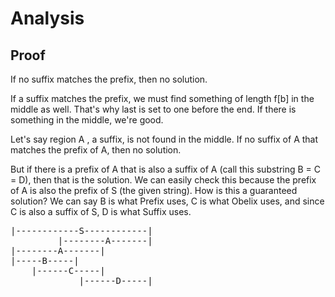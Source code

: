 # Analysis

## Proof
If no suffix matches the prefix, then no solution. 

If a suffix matches the prefix, we must find something of length f[b] in the middle as well. That's why last is set to one before the end. If there is something in the middle, we're good.

Let's say region A , a suffix, is not found in the middle.
If no suffix of A that matches the prefix of A, then no solution. 

But if there is a prefix of A that is also a suffix of A (call this substring B = C = D), then that is the solution. We can easily check this because the prefix of A is also the prefix of S (the given string). How is this a guaranteed solution? We can say B is what Prefix uses, C is what Obelix uses, and since C is also a suffix of S, D is what Suffix uses.

<pre>
|------------S------------|
         |--------A-------|
|--------A-------|
|-----B-----|
    |------C-----|
             |------D-----|
<pre>
